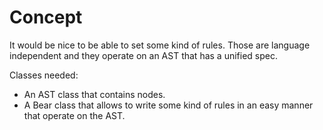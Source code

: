 Concept
=======

It would be nice to be able to set some kind of rules. Those are language
independent and they operate on an AST that has a unified spec.

Classes needed:

- An AST class that contains nodes.
- A Bear class that allows to write some kind of rules in an easy manner that
  operate on the AST.

